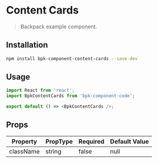# Content Cards

> Backpack example component.

## Installation

```sh
npm install bpk-component-content-cards --save-dev
```

## Usage

```js
import React from 'react';
import BpkContentCards from 'bpk-component-code';

export default () => <BpkContentCards />;
```

## Props

| Property  | PropType | Required | Default Value |
| --------- | -------- | -------- | ------------- |
| className | string   | false    | null          |

